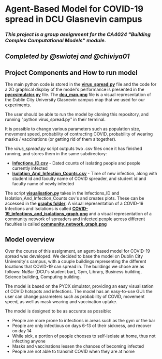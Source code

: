 # Agent-Based Model for COVID-19 spread in DCU Glasnevin campus

### _This project is a group assignment for the CA4024 "Building Complex Computational Models" module._
_Completed by @swiatej and @chiviya01_
---

## Project Components and How to run model

The main python code is stored in the [**virus_spread.py**](virus_spread.py) file and the code for a 2D graphical display of the model's performance is presented in the [**pycxsimulator.py**](pycxsimulator.py) file. 
The [**dcu_map.png**](images/dcu_map.png) file is a visual representation of the Dublin City University Glasnevin campus map that we used for our experiments.

The user should be able to run the model by cloning this repository, and running "python virus_spread.py" in their terminal.

It is possible to change various parameters such as population size, movement speed, probability of contracting COVID, probability of wearing masks / vaccinations (or getting rid of them altogether).

The *virus_spread.py* script outputs two .csv files once it has finished running, and stores them in the same subdirectory:
* [**Infections_ID.csv**](Infections_ID.csv) - Dated counts of isolating people and people currently infected
* [**Isolation_And_Infection_Counts.csv**](Isolation_And_Infection_Counts.csv) - Time of new infection, along with student id and faculty name of COVID spreader, and student id and faculty name of newly infected

The script [**visualisation.py**](visualisation.py) takes in the Infections_ID and Isolation_And_Infection_Counts csv's and creates plots. These can be accessed in the [**graphs folder**](graphs).
A visual representation of a COVID-19 Infections and Isolations is called [**COVID-19_infections_and_isolations_graph.png**](graphs/COVID-19_infections_and_isolations_graph.png) and a visual representation of a community network of spreaders and infected people across different faculties is called [**community_network_graph.png**](graphs/community_network_graph.png)

## Model overview

Over the course of this assignment, an agent-based model for COVID-19 spread was developed.
We decided to base the model on Dublin City University's campus, with a couple buildings representing the different locations that COVID-19 can spread in. The buildings we chose are as follows: NuBar (DCU's student bar), Gym, Library, Business building, Science building, Computing building.

The model is based on the PYCX simulator, providing an easy visualisation of COVID hotspots and infections.
The model has an easy-to-use GUI: the user can change parameters such as probability of COVID, movement speed, as well as mask wearing and vaccination uptake.

The model is designed to be as accurate as possible:

* People are more prone to infections in areas such as the gym or the bar
* People are only infectious on days 6-13 of their sickness, and recover on day 14
* While sick, a portion of people chooses to self-isolate at home, thus not infecting anyone
* Masks and vaccinations lessen the chances of becoming infected
* People are not able to transmit COVID when they are at home



